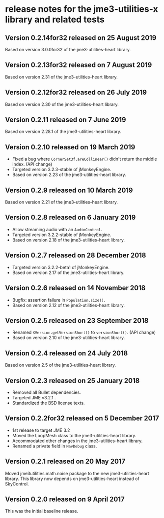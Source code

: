# release notes for the jme3-utilities-x library and related tests

## Version 0.2.14for32 released on 25 August 2019

Based on version 3.0.0for32 of the jme3-utilities-heart library.

## Version 0.2.13for32 released on 7 August 2019

Based on version 2.31 of the jme3-utilities-heart library.

## Version 0.2.12for32 released on 26 July 2019

Based on version 2.30 of the jme3-utilities-heart library.

## Version 0.2.11 released on 7 June 2019

Based on version 2.28.1 of the jme3-utilities-heart library.

## Version 0.2.10 released on 19 March 2019

 + Fixed a bug where `CornerSet3f.areCollinear()` didn't return the
   middle index. (API change)
 + Targeted version 3.2.3-stable of jMonkeyEngine.
 + Based on version 2.23 of the jme3-utilities-heart library.

## Version 0.2.9 released on 10 March 2019

Based on version 2.21 of the jme3-utilities-heart library.

## Version 0.2.8 released on 6 January 2019

 + Allow streaming audio with an `AudioControl`.
 + Targeted version 3.2.2-stable of jMonkeyEngine.
 + Based on version 2.18 of the jme3-utilities-heart library.

## Version 0.2.7 released on 28 December 2018

 + Targeted version 3.2.2-beta1 of jMonkeyEngine.
 + Based on version 2.17 of the jme3-utilities-heart library.

## Version 0.2.6 released on 14 November 2018

 + Bugfix: assertion failure in `Population.size()`.
 + Based on version 2.12 of the jme3-utilities-heart library.

## Version 0.2.5 released on 23 September 2018

 + Renamed `XVersion.getVersionShort()` to `versionShort()`. (API change)
 + Based on version 2.10 of the jme3-utilities-heart library.

## Version 0.2.4 released on 24 July 2018

Based on version 2.5 of the jme3-utilities-heart library.

## Version 0.2.3 released on 25 January 2018

 + Removed all Bullet dependencies.
 + Targeted JME v3.2.1 .
 + Standardized the BSD license texts.

## Version 0.2.2for32 released on 5 December 2017

 + 1st release to target JME 3.2
 + Moved the LoopMesh class to the jme3-utilities-heart library.
 + Accommodated other changes in the jme3-utilities-heart library.
 + Renamed a private field in `NavDebug` class.

## Version 0.2.1 released on 20 May 2017

Moved jme3utilities.math.noise package to the new jme3-utilities-heart library.
This library now depends on jme3-utilities-heart instead of SkyControl.

## Version 0.2.0 released on 9 April 2017

This was the initial baseline release.